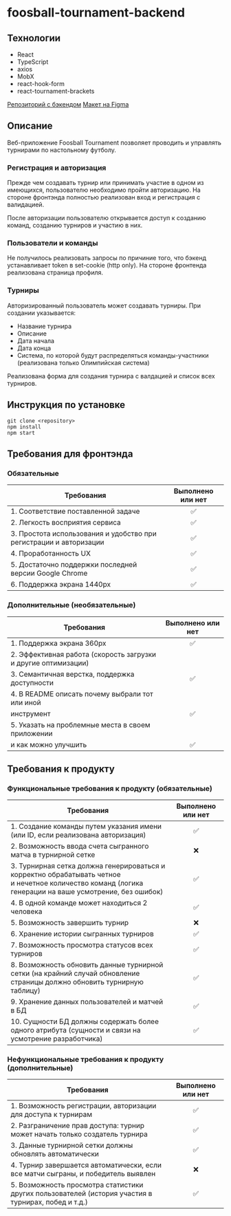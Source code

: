 # foosball-tournament-backend

## Технологии
- React
- TypeScript
- axios
- MobX
- react-hook-form
- react-tournament-brackets

[Репозиторий с бэкендом](https://github.com/profatsky/foosball-tournament-backend)
[Макет на Figma](https://www.figma.com/file/JksZlHW08DquJOqvE5rCFS/hack-2023-dgty?type=design&node-id=24%3A329&mode=design&t=PG5hl64fgitrQTLP-1)

## Описание
Веб-приложение Foosball Tournament позволяет проводить и управлять турнирами по настольному футболу.

### Регистрация и авторизация 
Прежде чем создавать турнир или принимать участие в одном из имеющихся, пользователю необходимо пройти авторизацию.
На стороне фронтэнда полностью реализован вход и регистрация с валидацией.

После авторизации пользователю открывается доступ к созданию команд, созданию турниров и участию в них.

### Пользователи и команды

Не получилось реализовать запросы по причиние того, что бэкенд устанавливает token в set-cookie (http only).
На стороне фронтенда реализована страница профиля.

### Турниры
Авторизированный пользователь может создавать турниры. 
При создании указывается:
- Название турнира
- Описание
- Дата начала
- Дата конца
- Система, по которой будут распределяться команды-участники (реализована только Олимпийская система)

Реализована форма для создания турнира с валдацией и список всех турниров.

## Инструкция по установке
```
git clone <repository>
npm install
npm start
```

## Требования для фронтэнда
### Обязательные
| Требования                                                                                             | Выполнено или нет | 
|--------------------------------------------------------------------------------------------------------|:-----------------:|
| 1. Соответствие поставленной задаче                                                                    |         ✅         |
| 2. Легкость восприятия сервиса                                                                         |         ✅         |
| 3. Простота использования и удобство при регистрации и авторизации                                     |         ✅         |
| 4. Проработанность UX                                                                                  |         ✅         |
| 5. Достаточно поддержки последней версии Google Chrome                                                 |         ✅         |
| 6. Поддержка экрана 1440px                                                                             |         ✅         |

### Дополнительные (необязательные)
| Требования                                                     | Выполнено или нет | 
|----------------------------------------------------------------|:-----------------:|
| 1. Поддержка экрана 360px                                      |         ✅         |
| 2. Эффективная работа (скорость загрузки и другие оптимизации) |                   |
| 3. Семантичная верстка, поддержка доступности                  |         ✅         |
| 4. В README описать почему выбрали тот или иной                |                   |
| инструмент                                                     |         ✅         |
| 5.  Указать на проблемные места в своем приложении             |                   |
| и как можно улучшить                                           |         ✅         |



## Требования к продукту
### Функциональные требования к продукту (обязательные)
| Требования                                                                                                                                                   | Выполнено или нет | 
|--------------------------------------------------------------------------------------------------------------------------------------------------------------|:-----------------:|
| 1. Создание команды путем указания имени <br/>(или ID, если реализована авторизация)                                                                         |         ✅         |
| 2. Возможность ввода счета сыгранного матча в турнирной сетке                                                                                                |         ❌         |
| 3. Турнирная сетка должна генерироваться и корректно обрабатывать четное <br/>и нечетное количество команд (логика генерации на ваше усмотрение, без ошибок) |         ✅         |
| 4. В одной команде может находиться 2 человека                                                                                                               |         ✅         |
| 5. Возможность завершить турнир                                                                                                                              |         ❌         |
| 6. Хранение истории сыгранных турниров                                                                                                                       |         ✅         |
| 7. Возможность просмотра статусов всех турниров                                                                                                              |         ✅         |
| 8. Возможность обновить данные турнирной сетки (на крайний случай обновление <br/>страницы должно обновить турнирную таблицу)                                |         ✅         |
| 9. Хранение данных пользователей и матчей в БД                                                                                                               |         ✅         |
| 10. Сущности БД должны содержать более одного атрибута (сущности и связи на усмотрение разработчика)                                                         |         ✅         |

### Нефункциональные требования к продукту (дополнительные)
| Требования                                                                                          | Выполнено или нет | 
|-----------------------------------------------------------------------------------------------------|:-----------------:|
| 1. Возможность регистрации, авторизации для доступа к турнирам                                      |         ✅         |
| 2. Разграничение прав доступа: турнир может начать только создатель турнира                         |         ✅         |
| 3. Данные турнирной сетки должны обновлять автоматически                                            |         ✅         |
| 4. Турнир завершается автоматически, если все матчи сыграны, и победитель выявлен                   |         ❌         |
| 5. Возможность просмотра статистики других пользователей (история участия в турнирах, побед и т.д.) |         ✅         |
